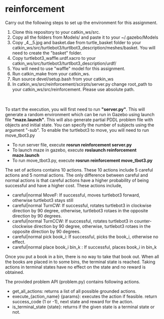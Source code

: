 # reinforcement
Carry out the following steps to set up the environment for this assignment.
<ol>
	<li>Clone this repository to your catkin_ws/src.</li>
	<li>Copy all the folders from Models/ and paste it to your ~/.gazebo/Models </li>
	<li>Copy _4__5.jpg and basket.dae from turtle_basket folder to your catkin_ws/src/turtlebot3/turtlbot3_description/meshes/basket. You will need to create the "basket" folder.</li>
	<li> Copy turtlebot3_waffle.urdf.xacro to your catkin_ws/src/turtlebot3/turtlbot3_description/urdf/ </li>
	<li> You will need to use "waffle" model for this assignment.</li>
	<li>Run catkin_make from your catkin_ws. </li>
	<li>Run source devel/setup.bash from your catkin_ws</li>
	<li>In catkin_ws/src/reinforcement/scirpts/server.py change root_path to your catkin_ws/src/reinforcement. Please use absolute path.</li>
</ol>
<br>
<br>
To start the execution, you will first need to run <b>"server.py"</b>. This will generate a random environment which can be run in Gazebo using launch file <b>"maze.launch"</b>. This will also generate partial PDDL problem file with objects and initial state. You can specify the number of subjects using the  argument "-sub". To enable the turtlebot3 to move, you will need to run move_tbot3.py 
<br>
<ul>
<li>To run server file, execute <b>rosrun reinforcement server.py</b>
	<li>To launch maze in gazebo, execute <b>roslaunch reinforcement maze.launch</b></li>
	<li>To run move_tbot3.py, execute <b>rosrun reinforcement move_tbot3.py</b></li>
</ul>

The set of actions contains 10 actions. These 10 actions include 5 careful actions and 5 normal actions. The only difference between careful and normal actions is that careful actions have a higher probability of being successful and have a higher cost. These actions include,
<ul>
  <li>careful|normal MoveF: If successful, moves turtlebot3 forward, otherwise turtlebot3 stays still </li>
  <li>careful|normal TurnCW: If successful, rotates turtlebot3 in clockwise direction by 90 degree, otherwise, turtlebot3 rotaes in the opposite direction by 90 degrees. </li>
  <li>careful|normal TurnCCW: If successful, rotates turtlebot3 in counter-clockwise direction by 90 degree, otherwise, turtlebot3 rotaes in the opposite direction by 90 degrees. </li>
  <li>careful|normal pick book_i: If successful, picks the book_i, otherwise no effect. </li>
  <li>careful|normal place book_i bin_k : If successful, places book_i in bin_k </li>
</ul>

Once you put a book in a bin, there is no way to take that book out. When all the books are placed in to some bins, the terminal state is reached. Taking actions in terminal states have no effect on the state and no reward is obtained.

The provided problem API (problem.py) contains following actions.
<ul>
  <li>get_all_actions: returns a list of all possible grounded actions. </li>
  <li>execute_{action_name} {params}: executes the action if feasible. return success_code (1 or -1), next state and reward for the action. </li>
  <li>is_terminal_state {state}: returns if the given state is a terminal state or not. </li>
    </ul>    
